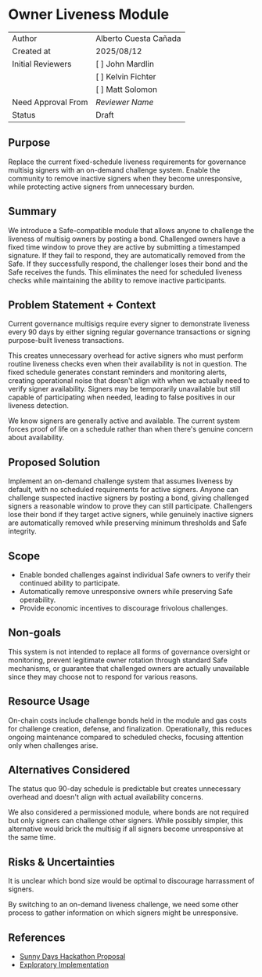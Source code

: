 # Owner Liveness Module

|                    |                                                    |
| ------------------ | -------------------------------------------------- |
| Author             | Alberto Cuesta Cañada                              |
| Created at         | 2025/08/12                                         |
| Initial Reviewers  | [ ] John Mardlin                                   |
|                    | [ ] Kelvin Fichter                                 |
|                    | [ ] Matt Solomon                                   |
| Need Approval From | _Reviewer Name_                                    |
| Status             | Draft                                              |

## Purpose

Replace the current fixed-schedule liveness requirements for governance multisig signers with an on-demand challenge system. Enable the community to remove inactive signers when they become unresponsive, while protecting active signers from unnecessary burden.

## Summary

We introduce a Safe-compatible module that allows anyone to challenge the liveness of multisig owners by posting a bond. Challenged owners have a fixed time window to prove they are active by submitting a timestamped signature. If they fail to respond, they are automatically removed from the Safe. If they successfully respond, the challenger loses their bond and the Safe receives the funds. This eliminates the need for scheduled liveness checks while maintaining the ability to remove inactive participants.

## Problem Statement + Context

Current governance multisigs require every signer to demonstrate liveness every 90 days by either signing regular governance transactions or signing purpose-built liveness transactions.

This creates unnecessary overhead for active signers who must perform routine liveness checks even when their availability is not in question. The fixed schedule generates constant reminders and monitoring alerts, creating operational noise that doesn't align with when we actually need to verify signer availability. Signers may be temporarily unavailable but still capable of participating when needed, leading to false positives in our liveness detection.

We know signers are generally active and available. The current system forces proof of life on a schedule rather than when there's genuine concern about availability.

## Proposed Solution

Implement an on-demand challenge system that assumes liveness by default, with no scheduled requirements for active signers. Anyone can challenge suspected inactive signers by posting a bond, giving challenged signers a reasonable window to prove they can still participate. Challengers lose their bond if they target active signers, while genuinely inactive signers are automatically removed while preserving minimum thresholds and Safe integrity.

## Scope

- Enable bonded challenges against individual Safe owners to verify their continued ability to participate.
- Automatically remove unresponsive owners while preserving Safe operability.
- Provide economic incentives to discourage frivolous challenges.

## Non-goals

This system is not intended to replace all forms of governance oversight or monitoring, prevent legitimate owner rotation through standard Safe mechanisms, or guarantee that challenged owners are actually unavailable since they may choose not to respond for various reasons.

## Resource Usage

On-chain costs include challenge bonds held in the module and gas costs for challenge creation, defense, and finalization. Operationally, this reduces ongoing maintenance compared to scheduled checks, focusing attention only when challenges arise.

## Alternatives Considered

The status quo 90-day schedule is predictable but creates unnecessary overhead and doesn't align with actual availability concerns.

We also considered a permissioned module, where bonds are not required but only signers can challenge other signers. While possibly simpler, this alternative would brick the multisig if all signers become unresponsive at the same time.

## Risks & Uncertainties

It is unclear which bond size would be optimal to discourage harrassment of signers.

By switching to an on-demand liveness challenge, we need some other process to gather information on which signers might be unresponsive.

## References

- [Sunny Days Hackathon Proposal](https://docs.google.com/presentation/d/1utbGigIbMRA7JGcKZ9ZcUgMCdIPpLDJSwWmxNF9hBJM/edit?slide=id.g3734216eca8_11_0#slide=id.g3734216eca8_11_0)
- [Exploratory Implementation](https://github.com/ethereum-optimism/optimism/blob/sc/sss-olm/packages/contracts-bedrock/src/safe/OwnerLivenessModule.sol)
